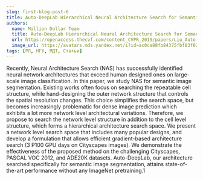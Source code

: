 ```yaml
---
slug: first-blog-post-6
title: Auto-DeepLab Hierarchical Neural Architecture Search for Semantic Image Segmentation
authors:
  name: Million Dollar Team
  title: Auto-DeepLab Hierarchical Neural Architecture Search for Semantic Image Segmentation
  url: https://openaccess.thecvf.com/content_CVPR_2019/papers/Liu_Auto-DeepLab_Hierarchical_Neural_Architecture_Search_for_Semantic_Image_Segmentation_CVPR_2019_paper.pdf
  image_url: https://avatars.mds.yandex.net/i?id=ac0ca88fb84375fbf83f0228031980b3f798e931-7765566-images-thumbs&ref=rim&n=33&w=205&h=225
tags: [РЛ, НГУ, МДТ, Статьи]
---
```

Recently, Neural Architecture Search (NAS) has successfully identified neural network architectures that exceed human designed ones on large-scale image classification. In
this paper, we study NAS for semantic image segmentation.
Existing works often focus on searching the repeatable cell
structure, while hand-designing the outer network structure
that controls the spatial resolution changes. This choice
simplifies the search space, but becomes increasingly problematic for dense image prediction which exhibits a lot more
network level architectural variations. Therefore, we propose to search the network level structure in addition to the
cell level structure, which forms a hierarchical architecture
search space. We present a network level search space that
includes many popular designs, and develop a formulation
that allows efficient gradient-based architecture search (3
P100 GPU days on Cityscapes images). We demonstrate
the effectiveness of the proposed method on the challenging Cityscapes, PASCAL VOC 2012, and ADE20K datasets.
Auto-DeepLab, our architecture searched specifically for
semantic image segmentation, attains state-of-the-art performance without any ImageNet pretraining.1